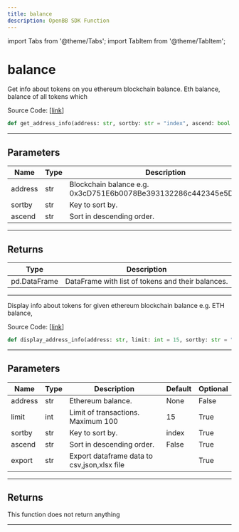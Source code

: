 ```yaml
---
title: balance
description: OpenBB SDK Function
---
```


import Tabs from '@theme/Tabs';
import TabItem from '@theme/TabItem';

# balance

<Tabs>
<TabItem value="model" label="Model" default>

Get info about tokens on you ethereum blockchain balance. Eth balance, balance of all tokens which

Source Code: [[link](https://github.com/OpenBB-finance/OpenBBTerminal/tree/main/openbb_terminal/cryptocurrency/onchain/ethplorer_model.py#L196)]

```python
def get_address_info(address: str, sortby: str = "index", ascend: bool = False) -> pd.DataFrame
```
---
## Parameters

| Name | Type | Description | Default | Optional |
| ---- | ---- | ----------- | ------- | -------- |
| address | str | Blockchain balance e.g. 0x3cD751E6b0078Be393132286c442345e5DC49699 | None | False |
| sortby | str | Key to sort by. | index | True |
| ascend | str | Sort in descending order. | False | True |

---
## Returns

| Type | Description |
| ---- | ----------- |
| pd.DataFrame | DataFrame with list of tokens and their balances. |

---


</TabItem>
<TabItem value="view" label="View">

Display info about tokens for given ethereum blockchain balance e.g. ETH balance,

Source Code: [[link](https://github.com/OpenBB-finance/OpenBBTerminal/tree/main/openbb_terminal/cryptocurrency/onchain/ethplorer_view.py#L21)]

```python
def display_address_info(address: str, limit: int = 15, sortby: str = "index", ascend: bool = False, export: str = "") -> None
```
---
## Parameters

| Name | Type | Description | Default | Optional |
| ---- | ---- | ----------- | ------- | -------- |
| address | str | Ethereum balance. | None | False |
| limit | int | Limit of transactions. Maximum 100 | 15 | True |
| sortby | str | Key to sort by. | index | True |
| ascend | str | Sort in descending order. | False | True |
| export | str | Export dataframe data to csv,json,xlsx file |  | True |

---
## Returns

This function does not return anything

---


</TabItem>
</Tabs>